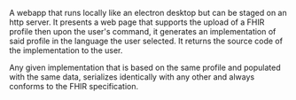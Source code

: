 A webapp that runs locally like an electron desktop but can be staged on an http server.
It presents a web page that supports the upload of a FHIR profile then upon the user's command, it generates an implementation of said profile in the language the user selected.  It returns the source code of the implementation to the user.

Any given implementation that is based on the same profile and populated with the same data, serializes identically with any other and always conforms to the FHIR specification.
